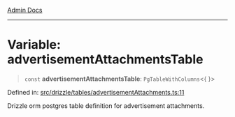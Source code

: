 [Admin Docs](/)

***

# Variable: advertisementAttachmentsTable

> `const` **advertisementAttachmentsTable**: `PgTableWithColumns`\<\{ \}\>

Defined in: [src/drizzle/tables/advertisementAttachments.ts:11](https://github.com/Sourya07/talawa-api/blob/aac5f782223414da32542752c1be099f0b872196/src/drizzle/tables/advertisementAttachments.ts#L11)

Drizzle orm postgres table definition for advertisement attachments.
